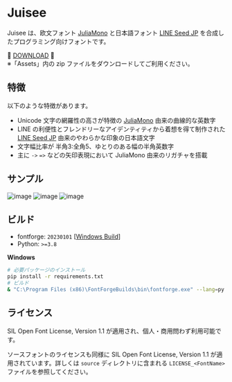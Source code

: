 # Juisee

Juisee は、欧文フォント [JuliaMono](https://juliamono.netlify.app) と日本語フォント [LINE Seed JP](https://seed.line.me/index_jp.html) を合成したプログラミング向けフォントです。

🥤 [DOWNLOAD](https://github.com/yuru7/juisee/releases) 🥤  
※「Assets」内の zip ファイルをダウンロードしてご利用ください。

## 特徴

以下のような特徴があります。

- Unicode 文字の網羅性の高さが特徴の [JuliaMono](https://juliamono.netlify.app) 由来の曲線的な英数字
- LINE の利便性とフレンドリーなアイデンティティから着想を得て制作された [LINE Seed JP](https://seed.line.me/index_jp.html) 由来のやわらかな印象の日本語文字
- 文字幅比率が 半角3:全角5、ゆとりのある幅の半角英数字
- 主に `->` `=>` などの矢印表現において JuliaMono 由来のリガチャを搭載

## サンプル

![image](https://github.com/yuru7/juisee/assets/13458509/68354be6-8fbf-4fb3-a8db-db43e24f83d3)
![image](https://github.com/yuru7/juisee/assets/13458509/6515d3c9-4141-4206-9ab3-ec8f2d8ab449)
![image](https://github.com/yuru7/juisee/assets/13458509/96522093-2cb2-4fe9-8094-764993c3e04f)

## ビルド

- fontforge: `20230101` \[[Windows Build](https://fontforge.org/en-US/downloads/windows/)\]
- Python: `>=3.8`

**Windows**

```sh
# 必要パッケージのインストール
pip install -r requirements.txt
# ビルド
& "C:\Program Files (x86)\FontForgeBuilds\bin\fontforge.exe" --lang=py -script .\fontforge_script.py && Get-ChildItem .\build\fontforge_Juisee*.ttf | % { python3 -m ttfautohint --dehint $_.FullName $_.FullName } && python3 fonttools_script.py
```

## ライセンス

SIL Open Font License, Version 1.1 が適用され、個人・商用問わず利用可能です。

ソースフォントのライセンスも同様に SIL Open Font License, Version 1.1 が適用されています。詳しくは `source` ディレクトリに含まれる `LICENSE_<FontName>` ファイルを参照してください。
